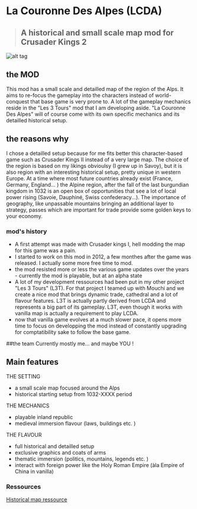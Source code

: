 # La Couronne Des Alpes (LCDA)
>## A historical and small scale map mod for Crusader Kings 2 

![alt tag](http://forum.reseau-js.com/uploads/monthly_2017_08/logo_LCDA_forum.png.1bc2c0fee218fa0da0a2bdcb676b7ac5.png)

## the MOD

This mod has a small scale and detailled map of the region of the Alps. It aims to re-focus the gameplay into the characters instead of world-conquest that base game is very prone to. 
A lot of the gameplay mechanics reside in the "Les 3 Tours" mod that I am developing aside. "La Couronne Des Alpes" will of course come with its own specific mechanics and its detailled historical setup. 

## the reasons why

I chose a detailled setup because for me fits better this character-based game such as Crusader Kings II instead of a very large map. 
The choice of the region is based on my likings obvioulsy (I grew up in Savoy), but it is also region with an interesting historical setup, pretty unique in western Europe.
At a time where most future countries already exist (France, Germany, England... ) the Alpine region, after the fall of the last burgundian kingdom in 1032 is an open box of opportunities that see a lot of local power rising (Savoie, Dauphiné, Swiss confederacy...).
The importance of geography, like unpassable mountains bringing an additional layer to strategy, passes which are important for trade provide some golden keys to your economy. 

### mod's history

- A first attempt was made with Crusader kings I, hell modding the map for this game was a pain.
- I started to work on this mod in 2012, a few monthes after the game was released. I actually some more free time to mod. 
- the mod resisted more or less the various game updates over the years - currently the mod is playable, but at an alpha state
- A lot of my development ressources had been put in my other project "Les 3 Tours" (L3T). For that project I teamed up with Mouchi and we create a nice mod that brings dynamic trade, cathedral and a lot of flavour features.
L3T is actually partly derived from LCDA and represents a big part of its gameplay. L3T, even though it works with vanilla map is actually a requirement to play LCDA. 
- now that vanilla game evolves at a much slower pace, it opens more time to focus on developping the mod instead of constantly upgrading for comptatibility sake to follow the base game. 

##the team
Currently mostly me... and maybe YOU !

## Main features

THE SETTING
- a small scale map focused around the Alps
- historical starting setup from 1032-XXXX period

THE MECHANICS
- playable inland republic
- medieval immersion flavour (laws, buildings etc. )

THE FLAVOUR
- full historical and detailled setup
- exclusive graphics and coats of arms
- thematic immersion (politics, mountains, legends etc. )
- interact with foreign power like the Holy Roman Empire (àla Empire of China in vanilla)


### Ressources
[Historical map ressource](https://www.google.com/maps/d/viewer?mid=1MFoA8nTCr9d9S3OL0Udm1OYTdEI&ll=46.11560966556694%2C6.786117549999972&z=9) 

